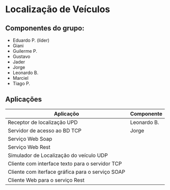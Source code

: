 # Localiza&ccedil;&atilde;o de Ve&iacute;culos

## Componentes do grupo:

 * Eduardo P. (l&iacute;der)
 * Giani
 * Guilerme P.
 * Gustavo
 * Jader
 * Jorge
 * Leonardo B.
 * Marciel
 * Tiago P.

## Aplica&ccedil;&otilde;es

| Aplica&ccedil;&otilde;o | Componente |
| ------------------------|------------|
| Receptor de localiza&ccedil;&atilde;o UPD                      | Leonardo B. |
| Servidor de acesso ao BD TCP | Jorge |
| Servi&ccedil;o Web Soap |  |
| Servi&ccedil;o Web Rest |  |
| Simulador de Localiza&ccedil;&atilde;o do ve&iacute;culo UDP |  |
| Cliente com interface texto para o servidor TCP |  |
| Cliente com iterface gr&aacute;fica para o servi&ccedil;o SOAP |  |
| Cliente Web para o servi&ccedil;o Rest |  |
